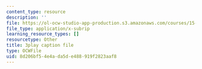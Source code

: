```yaml
---
content_type: resource
description: ''
file: https://ol-ocw-studio-app-production.s3.amazonaws.com/courses/15-031j-energy-decisions-markets-and-policies-spring-2012/8d206bf54e4ada5de488919f2823aaf8_ruRaCsL9tpQ.srt
file_type: application/x-subrip
learning_resource_types: []
resourcetype: Other
title: 3play caption file
type: OCWFile
uid: 8d206bf5-4e4a-da5d-e488-919f2823aaf8
---
```

